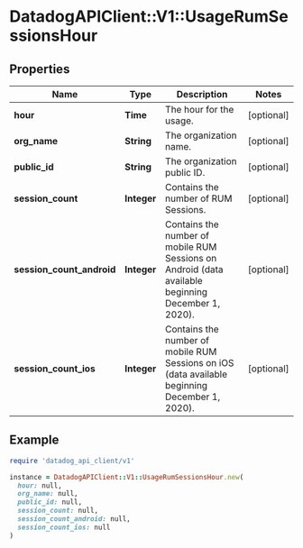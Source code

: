# DatadogAPIClient::V1::UsageRumSessionsHour

## Properties

| Name                      | Type        | Description                                                                                        | Notes      |
| ------------------------- | ----------- | -------------------------------------------------------------------------------------------------- | ---------- |
| **hour**                  | **Time**    | The hour for the usage.                                                                            | [optional] |
| **org_name**              | **String**  | The organization name.                                                                             | [optional] |
| **public_id**             | **String**  | The organization public ID.                                                                        | [optional] |
| **session_count**         | **Integer** | Contains the number of RUM Sessions.                                                               | [optional] |
| **session_count_android** | **Integer** | Contains the number of mobile RUM Sessions on Android (data available beginning December 1, 2020). | [optional] |
| **session_count_ios**     | **Integer** | Contains the number of mobile RUM Sessions on iOS (data available beginning December 1, 2020).     | [optional] |

## Example

```ruby
require 'datadog_api_client/v1'

instance = DatadogAPIClient::V1::UsageRumSessionsHour.new(
  hour: null,
  org_name: null,
  public_id: null,
  session_count: null,
  session_count_android: null,
  session_count_ios: null
)
```
